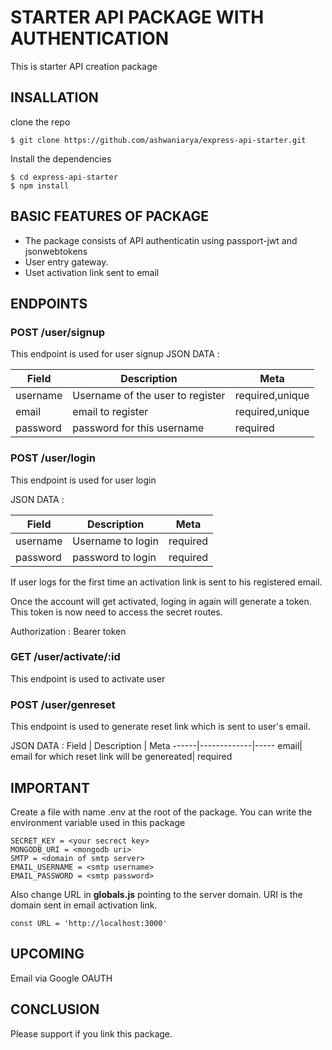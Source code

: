 # STARTER API PACKAGE WITH AUTHENTICATION
This is starter API creation package
## INSALLATION

clone the repo

```
$ git clone https://github.com/ashwaniarya/express-api-starter.git 
```

Install the dependencies

```
$ cd express-api-starter
$ npm install
```
## BASIC FEATURES OF PACKAGE
* The package consists of API authenticatin using passport-jwt and jsonwebtokens
* User entry gateway.
* Uset activation link sent to email

## ENDPOINTS
### POST /user/signup
This endpoint is used for user signup
JSON DATA :

Field | Description | Meta
------|-------------|-----
username| Username of the user to register| required,unique
email| email to register | required,unique
password|password for this username|required

### POST /user/login
This endpoint is used for user login

JSON DATA :

Field | Description | Meta
------|-------------|-----
username| Username to login| required
password|password to login|required

If user logs for the first time an activation link is sent to his registered email.

Once the account will get activated, loging in again will generate a token. This token is now need to access the secret routes.

Authorization : Bearer token

### GET /user/activate/:id

This endpoint is used to activate user

### POST /user/genreset 
This endpoint is used to generate reset link which is sent to user's email.

JSON DATA :
Field | Description | Meta
------|-------------|-----
email| email for which reset link will be genereated| required

## IMPORTANT
Create a file with name .env at the root of the package. You can write the environment variable used in this package

```
SECRET_KEY = <your secrect key>
MONGODB_URI = <mongodb uri>
SMTP = <domain of smtp server>
EMAIL_USERNAME = <smtp username>
EMAIL_PASSWORD = <smtp password>
```
Also change URL in **globals.js** pointing to the server domain.
 URI is the domain sent in email activation link.
```
const URL = 'http://localhost:3000'
```
## UPCOMING

Email via Google OAUTH
## CONCLUSION

Please support if you link this package.